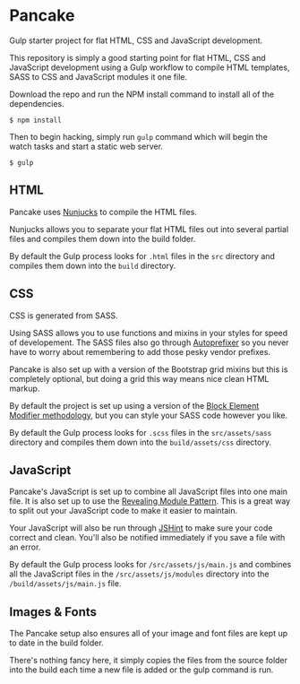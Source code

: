 # Pancake
Gulp starter project for flat HTML, CSS and JavaScript development.

This repository is simply a good starting point for flat HTML, CSS and JavaScript development using a Gulp workflow to compile HTML templates, SASS to CSS and JavaScript modules it one file.

Download the repo and run the NPM install command to install all of the dependencies.
```
$ npm install
```
Then to begin hacking, simply run `gulp` command which will begin the watch tasks and start a static web server.

```
$ gulp
```

## HTML
Pancake uses [Nunjucks](https://mozilla.github.io/nunjucks/) to compile the HTML files.

Nunjucks allows you to separate your flat HTML files out into several partial files and compiles them down into the build folder.

By default the Gulp process looks for `.html` files in the `src` directory and compiles them down into the `build` directory.


## CSS
CSS is generated from SASS.

Using SASS allows you to use functions and mixins in your styles for speed of developement. The SASS files also go through [Autoprefixer](https://github.com/sindresorhus/gulp-autoprefixer) so you never have to worry about remembering to add those pesky vendor prefixes.

Pancake is also set up with a version of the Bootstrap grid mixins but this is completely optional, but doing a grid this way means nice clean HTML markup.

By default the project is set up using a version of the [Block Element Modifier methodology](http://csswizardry.com/2013/01/mindbemding-getting-your-head-round-bem-syntax/), but you can style your SASS code however you like.

By default the Gulp process looks for `.scss` files in the `src/assets/sass` directory and compiles them down into the `build/assets/css` directory.

## JavaScript
Pancake's JavaScript is set up to combine all JavaScript files into one main file. It is also set up to use the [Revealing Module Pattern](http://www.raymondcamden.com/2013/05/13/JavaScript-Design-Patterns-The-Revealing-Module-Pattern/). This is a great way to split out your JavaScript code to make it easier to maintain.

Your JavaScript will also be run through [JSHint](http://jshint.com/) to make sure your code correct and clean. You'll also be notified immediately if you save a file with an error.

By default the Gulp process looks for `/src/assets/js/main.js` and combines all the JavaScript files in the `/src/assets/js/modules` directory into the `/build/assets/js/main.js` file.

## Images & Fonts
The Pancake setup also ensures all of your image and font files are kept up to date in the build folder.

There's nothing fancy here, it simply copies the files from the source folder into the build each time a new file is added or the gulp command is run.

